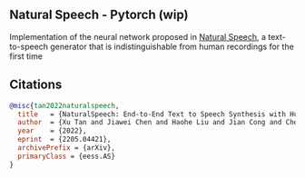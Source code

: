 ## Natural Speech - Pytorch (wip)

Implementation of the neural network proposed in <a href="https://arxiv.org/abs/2205.04421">Natural Speech</a>, a text-to-speech generator that is indistinguishable from human recordings for the first time

## Citations

```bibtex
@misc{tan2022naturalspeech,
  title   = {NaturalSpeech: End-to-End Text to Speech Synthesis with Human-Level Quality}, 
  author  = {Xu Tan and Jiawei Chen and Haohe Liu and Jian Cong and Chen Zhang and Yanqing Liu and Xi Wang and Yichong Leng and Yuanhao Yi and Lei He and Frank Soong and Tao Qin and Sheng Zhao and Tie-Yan Liu},
  year    = {2022},
  eprint  = {2205.04421},
  archivePrefix = {arXiv},
  primaryClass = {eess.AS}
}
```
